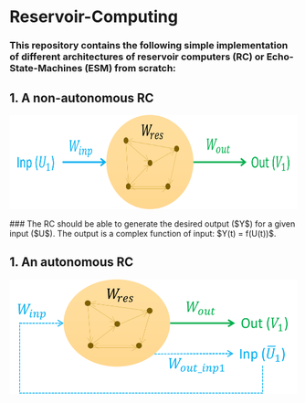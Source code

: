 # Reservoir-Computing 

### This repository contains the following simple implementation of different architectures of reservoir computers (RC) or Echo-State-Machines (ESM) from scratch:

## 1. A non-autonomous RC 
<p align="center">
<img src="https://github.com/maneesh51/Reservoir-Computing/blob/main/1.RC_NonAuto_IO.png" width="700" height="165">
</p>
### The RC should be able to generate the desired output ($Y$) for a given input ($U$). The output is a complex function of input: $Y(t) = f(U(t))$.


## 1. An autonomous RC 
<p align="center">
<img src="https://github.com/maneesh51/Reservoir-Computing/blob/main/2.RC_Auto_IO.png" width="700" height="200">
</p>
